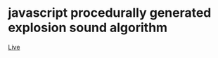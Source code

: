 # javascript procedurally generated explosion sound algorithm
[Live](https://bacionejs.github.io/explosion)

